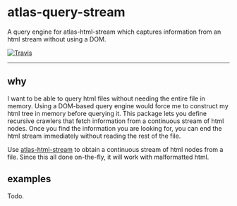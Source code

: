 # atlas-query-stream

A query engine for atlas-html-stream which captures information from an html stream without using a DOM.

[![Travis](https://img.shields.io/travis/atlassubbed/atlas-query-stream.svg)](https://travis-ci.org/atlassubbed/atlas-query-stream)

---

## why

I want to be able to query html files without needing the entire file in memory. Using a DOM-based query engine would force me to construct my html tree in memory before querying it. This package lets you define recursive crawlers that fetch information from a continuous stream of html nodes. Once you find the information you are looking for, you can end the html stream immediately without reading the rest of the file.

Use [atlas-html-stream](https://github.com/atlassubbed/atlas-html-stream#readme) to obtain a continuous stream of html nodes from a file. Since this all done on-the-fly, it will work with malformatted html.

## examples

Todo.